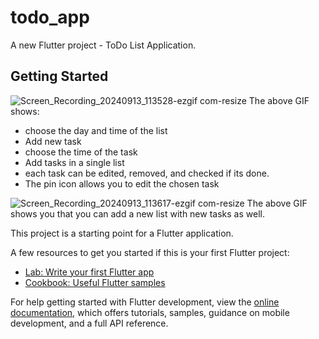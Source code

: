 # todo_app

A new Flutter project - ToDo List Application.

## Getting Started

![Screen_Recording_20240913_113528-ezgif com-resize](https://github.com/user-attachments/assets/9a50a402-2146-4c3c-bcd3-6bf331901ee1)
The above GIF shows:
- choose the day and time of the list
- Add new task
- choose the time of the task
- Add tasks in a single list
- each task can be edited, removed, and checked if its done.
- The pin icon allows you to edit the chosen task


![Screen_Recording_20240913_113617-ezgif com-resize](https://github.com/user-attachments/assets/8527d2f4-29b6-412e-b2a6-1448589ae963)
The above GIF shows you that you can add a new list with new tasks as well.


This project is a starting point for a Flutter application.

A few resources to get you started if this is your first Flutter project:

- [Lab: Write your first Flutter app](https://docs.flutter.dev/get-started/codelab)
- [Cookbook: Useful Flutter samples](https://docs.flutter.dev/cookbook)

For help getting started with Flutter development, view the
[online documentation](https://docs.flutter.dev/), which offers tutorials,
samples, guidance on mobile development, and a full API reference.
